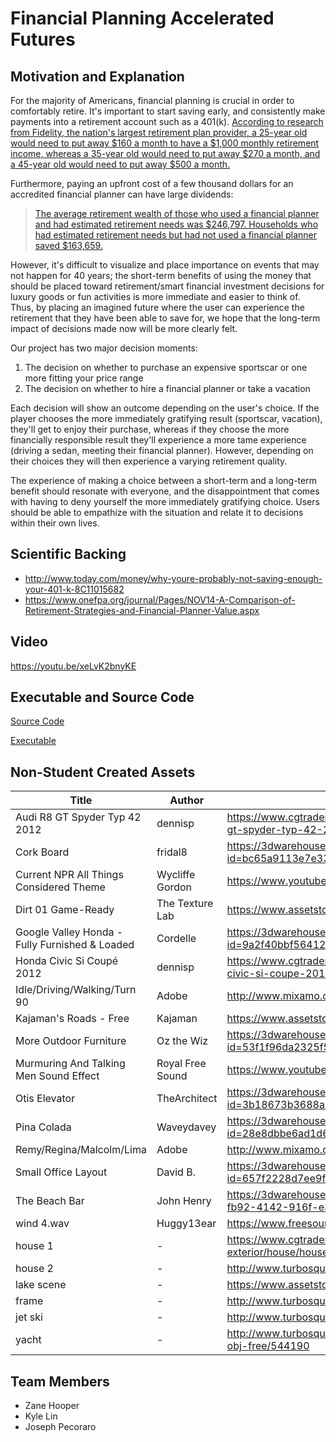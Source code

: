 # Financial Planning Accelerated Futures
## Motivation and Explanation
For the majority of Americans, financial planning is crucial in order to comfortably retire. It's important to start saving early, and consistently make payments into a retirement account such as a 401(k). [According to research from Fidelity, the nation's largest retirement plan provider, a 25-year old would need to put away $160 a month to have a $1,000 monthly retirement income, whereas a 35-year old would need to put away $270 a month, and a 45-year old would need to put away $500 a month.](http://www.today.com/money/why-youre-probably-not-saving-enough-your-401-k-8C11015682)

Furthermore, paying an upfront cost of a few thousand dollars for an accredited financial planner can have large dividends:

>[The average retirement wealth of those who used a financial planner and had estimated retirement needs was $246,797. Households who had estimated retirement needs but had not used a financial planner saved $163,659.](https://www.onefpa.org/journal/Pages/NOV14-A-Comparison-of-Retirement-Strategies-and-Financial-Planner-Value.aspx)

However, it's difficult to visualize and place importance on events that may not happen for 40 years; the short-term benefits of using the money that should be placed toward retirement/smart financial investment decisions for luxury goods or fun activities is more immediate and easier to think of. Thus, by placing an imagined future where the user can experience the retirement that they have been able to save for, we hope that the long-term impact of decisions made now will be more clearly felt.

Our project has two major decision moments:

1. The decision on whether to purchase an expensive sportscar or one more fitting your price range
2. The decision on whether to hire a financial planner or take a vacation

Each decision will show an outcome depending on the user's choice. If the player chooses the more immediately gratifying result (sportscar, vacation), they'll get to enjoy their purchase, whereas if they choose the more financially responsible result they'll experience a more tame experience (driving a sedan, meeting their financial planner). However, depending on their choices they will then experience a varying retirement quality.

The experience of making a choice between a short-term and a long-term benefit should resonate with everyone, and the disappointment that comes with having to deny yourself the more immediately gratifying choice. Users should be able to empathize with the situation and relate it to decisions within their own lives.

## Scientific Backing
* http://www.today.com/money/why-youre-probably-not-saving-enough-your-401-k-8C11015682
* https://www.onefpa.org/journal/Pages/NOV14-A-Comparison-of-Retirement-Strategies-and-Financial-Planner-Value.aspx

## Video
https://youtu.be/xeLvK2bnyKE

## Executable and Source Code
[Source Code](https://github.com/kylelin47/financial-planning/archive/master.zip)

[Executable](https://www.dropbox.com/s/3bfjcklvi0mo44c/FinancialPlanningVR.zip?dl=0)
## Non-Student Created Assets
| Title | Author | Source |
| --- | --- | --- |
| Audi R8 GT Spyder Typ 42 2012 | dennisp | https://www.cgtrader.com/free-3d-models/car/sport/audi-r8-gt-spyder-typ-42-2012 |
| Cork Board | fridal8 | https://3dwarehouse.sketchup.com/model.html?id=bc65a9113e7e330832a526e2e9a7e9ae |
| Current NPR All Things Considered Theme | Wycliffe Gordon | https://www.youtube.com/watch?v=Qkq5CFGOBH4 |
| Dirt 01 Game-Ready | The Texture Lab | https://www.assetstore.unity3d.com/en/#!/content/28938 |
| Google Valley Honda - Fully Furnished & Loaded | Cordelle | https://3dwarehouse.sketchup.com/model.html?id=9a2f40bbf564127d7a7f613ed951587c |
| Honda Civic Si Coupé 2012 | dennisp | https://www.cgtrader.com/free-3d-models/car/standard/honda-civic-si-coupe-2012 |
| Idle/Driving/Walking/Turn 90 | Adobe | http://www.mixamo.com |
| Kajaman's Roads - Free | Kajaman | https://www.assetstore.unity3d.com/en/#!/content/52628 |
| More Outdoor Furniture | Oz the Wiz | https://3dwarehouse.sketchup.com/model.html?id=53f1f96da2325f54d367eb761a269ab9 |
| Murmuring And Talking Men Sound Effect | Royal Free Sound | https://www.youtube.com/watch?v=wn2-xdnkPJo |
| Otis Elevator | TheArchitect | https://3dwarehouse.sketchup.com/model.html?id=3b18673b3688a9f9bbda4bd2b976d8f7 |
| Pina Colada | Waveydavey | https://3dwarehouse.sketchup.com/model.html?id=28e8dbbe6ad1d6039c3cb90632bf17f3 |
| Remy/Regina/Malcolm/Lima | Adobe | http://www.mixamo.com |
| Small Office Layout | David B. | https://3dwarehouse.sketchup.com/model.html?id=657f2228d7ee9f7688d0326eb2489a45 |
| The Beach Bar | John Henry | https://3dwarehouse.sketchup.com/model.html?id=uabae8175-fb92-4142-916f-e3ca09809203 |
| wind 4.wav | Huggy13ear | https://www.freesound.org/people/Huggy13ear/sounds/138968/ |
| house 1 | - | https://www.cgtrader.com/free-3d-models/architectural-exterior/house/house-24 |
| house 2 | - | http://www.turbosquid.com/FullPreview/Index.cfm/ID/845261 |
| lake scene | - | https://www.assetstore.unity3d.com/en/#!/content/55908 |
| frame | - | http://www.turbosquid.com/FullPreview/Index.cfm/ID/422316 |
| jet ski | - | http://www.turbosquid.com/FullPreview/Index.cfm/ID/672068 |
| yacht | - | http://www.turbosquid.com/3d-models/executive-yacht-2-5-obj-free/544190 |


## Team Members
- Zane Hooper
- Kyle Lin
- Joseph Pecoraro
